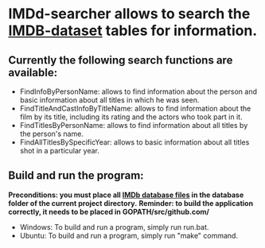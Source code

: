 # IMDd-searcher allows to search the [IMDB-dataset](https://www.imdb.com/interfaces/) tables for information.
## Currently the following search functions are available:
- FindInfoByPersonName: allows to find information about the person and basic information about all titles in which he was seen.
- FindTitleAndCastInfoByTitleName: allows to find information about the film by its title, including its rating and the actors who took part in it.
- FindTitlesByPersonName: allows to find information about all titles by the person's name.
- FindAllTitlesBySpecificYear: allows to basic information about all titles shot in a particular year.
## Build and run the program:
**Preconditions: you must place all [IMDb database files](https://datasets.imdbws.com/) in the database folder of the current project directory.**
**Reminder: to build the application correctly, it needs to be placed in GOPATH/src/github.com/**
- Windows: To build and run a program, simply run run.bat.
- Ubuntu:  To build and run a program, simply run "make" command.